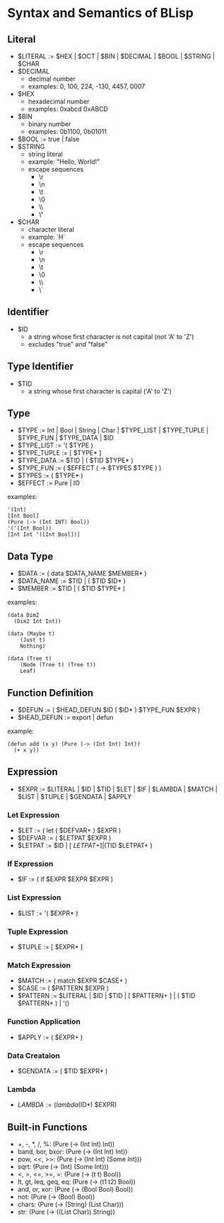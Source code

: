# Syntax and Semantics of BLisp

## Literal

- $LITERAL := $HEX | $OCT | $BIN | $DECIMAL | $BOOL | $STRING | $CHAR
- $DECIMAL
  - decimal number
  - examples: 0, 100, 224, -130, 4457, 0007
- $HEX
  - hexadecimal number
  - examples: 0xabcd 0xABCD
- $BIN
  - binary number
  - examples: 0b1100, 0b01011
- $BOOL := true | false
- $STRING
  - string literal
  - example: "Hello, World!"
  - escape sequences
    - \r
    - \n
    - \t
    - \0
    - \\\\
    - \\"
- $CHAR
  - character literal
  - example: \`H\`
  - escape sequences
    - \r
    - \n
    - \t
    - \0
    - \\\\
    - \\\`

## Identifier

- $ID
  - a string whose first character is not capital (not 'A' to 'Z')
  - excludes "true" and "false"

## Type Identifier

- $TID
  - a string whose first character is capital ('A' to 'Z')

## Type

- $TYPE := Int | Bool | String | Char | $TYPE_LIST | $TYPE_TUPLE | $TYPE_FUN | $TYPE_DATA | $ID
- $TYPE_LIST := '( $TYPE )
- $TYPE_TUPLE := \[ $TYPE* \]
- $TYPE_DATA := $TID | ( $TID $TYPE* )
- $TYPE_FUN := ( $EFFECT ( -> $TYPES $TYPE ) )
- $TYPES := ( $TYPE* )
- $EFFECT := Pure | IO

examples:

```common-lisp
'(Int)
[Int Bool]
(Pure (-> (Int INT) Bool))
'('(Int Bool))
[Int Int '([Int Bool])]
```

## Data Type

- $DATA := ( data $DATA_NAME $MEMBER* )
- $DATA_NAME := $TID | ( $TID $ID* )
- $MEMBER := $TID | ( $TID $TYPE* )

examples:

```common-lisp
(data Dim2
  (Dim2 Int Int))

(data (Maybe t)
    (Just t)
    Nothing)

(data (Tree t)
    (Node (Tree t) (Tree t))
    Leaf)
```

## Function Definition

- $DEFUN := ( $HEAD_DEFUN $ID ( $ID* ) $TYPE_FUN $EXPR )
- $HEAD_DEFUN := export | defun

example:

```common-lisp
(defun add (x y) (Pure (-> (Int Int) Int))
  (+ x y))
```

## Expression

- $EXPR := $LITERAL | $ID | $TID | $LET | $IF | $LAMBDA | $MATCH | $LIST | $TUPLE | $GENDATA | $APPLY

### Let Expression

- $LET := ( let ( $DEFVAR+ ) $EXPR )
- $DEFVAR := ( $LETPAT $EXPR )
- $LETPAT := $ID | [ $LETPAT+ ] | ($TID $LETPAT+ )

### If Expression

- $IF := ( if $EXPR $EXPR $EXPR )

### List Expression

- $LIST := '( $EXPR* )

### Tuple Expression

- $TUPLE := [ $EXPR* ]

### Match Expression

- $MATCH := ( match $EXPR $CASE+ )
- $CASE := ( $PATTERN $EXPR )
- $PATTERN := $LITERAL | $ID | $TID | \[ $PATTERN+ \] | ( $TID $PATTERN* ) | '()

### Function Application

- $APPLY := ( $EXPR+ )

### Data Creataion

- $GENDATA := ( $TID $EXPR* )

### Lambda

- $LAMBDA := (lambda ($ID*) $EXPR)

## Built-in Functions

- +, -, *, /, %: (Pure (-> (Int Int) Int))
- band, bor, bxor: (Pure (-> (Int Int) Int))
- pow, <<, >>: (Pure (-> (Int Int) (Some Int)))
- sqrt: (Pure (-> (Int) (Some Int)))
- <, >, <=, >=, =: (Pure (-> (t t) Bool))
- lt, gt, leq, geq, eq: (Pure (-> (t1 t2) Bool))
- and, or, xor: (Pure (-> (Bool Bool) Bool))
- not: (Pure (-> (Bool) Bool))
- chars: (Pure (-> (String) (List Char)))
- str: (Pure (-> ((List Char)) String))
